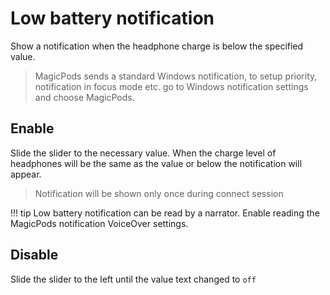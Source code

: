 # Low battery notification

Show a notification when the headphone charge is below the specified value. 

> MagicPods sends a standard Windows notification, to setup priority, notification in focus mode etc. go to Windows notification settings and choose MagicPods.

## Enable

Slide the slider to the necessary value. When the charge level of headphones will be the same as the value or below the notification will appear.

> Notification will be shown only once during connect session

!!! tip
    Low battery notification can be read by a narrator. Enable reading the MagicPods notification VoiceOver settings.

## Disable

Slide the slider to the left until the value text changed to `off`
